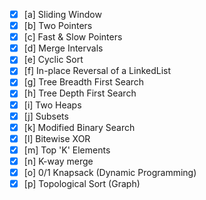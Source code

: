 -[x] [a] Sliding Window
-[x] [b] Two Pointers
-[x] [c] Fast & Slow Pointers
-[x] [d] Merge Intervals
-[x] [e] Cyclic Sort
-[x] [f] In-place Reversal of a LinkedList
-[x] [g] Tree Breadth First Search
-[x] [h] Tree Depth First Search
-[x] [i] Two Heaps
-[x] [j] Subsets
-[x] [k] Modified Binary Search
-[x] [l] Bitewise XOR
-[x] [m] Top 'K' Elements
-[x] [n] K-way merge
-[x] [o] 0/1 Knapsack (Dynamic Programming)
-[x] [p] Topological Sort (Graph)
